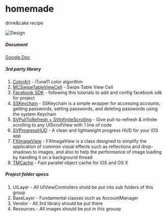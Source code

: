 homemade
========

drink&amp;cake recipe

![Design](https://dl.dropboxusercontent.com/u/56896655/Recipe_UI.jpg)


##### Document
[Google Doc](https://docs.google.com/document/d/13zHSvviVDmuL0skfJGzV8RgBpe7z9wmVC_UIxx7gOYk/edit)


##### 3rd party library


1. [ColorArt](https://github.com/fleitz/ColorArt) - iTune11 color algorithm
2. [MCSwipeTableViewCell](https://github.com/alikaragoz/MCSwipeTableViewCell) - Swipe Table View Cell
3. [Facebook SDK](http://developers.facebook.com/docs/getting-started/facebook-sdk-for-ios/3.2/) - following this tutorials to add and config facebook sdk for project
4. [SSKeychain](https://github.com/soffes/sskeychain) - SSKeychain is a simple wrapper for accessing accounts, getting passwords, setting passwords, and deleting passwords using the system Keychain
5. [SVPullToRefresh + SVInfiniteScrolling](https://github.com/samvermette/SVPullToRefresh) - Give pull-to-refresh & infinite scrolling to any UIScrollView with 1 line of code
6. [SVProgressHUD](https://github.com/samvermette/SVProgressHUD) - A clean and lightweight progress HUD for your iOS app
7. [FXImageView](https://github.com/nicklockwood/FXImageView) - FXImageView is a class designed to simplify the application of common visual effects such as reflections and drop-shadows to images, and also to help the performance of image loading by handling it on a background thread
8. [TMCache](https://github.com/tumblr/TMCache) - Fast parallel object cache for iOS and OS X

##### Project folder specs
1. UILayer - All UIViewControllers shold be put into sub folders of this group
2. BaseLayer - Fundamental classes such as AccountManager
3. Vendor - All 3rd library should be put there
4. Resources - All images should be put in this grouop


